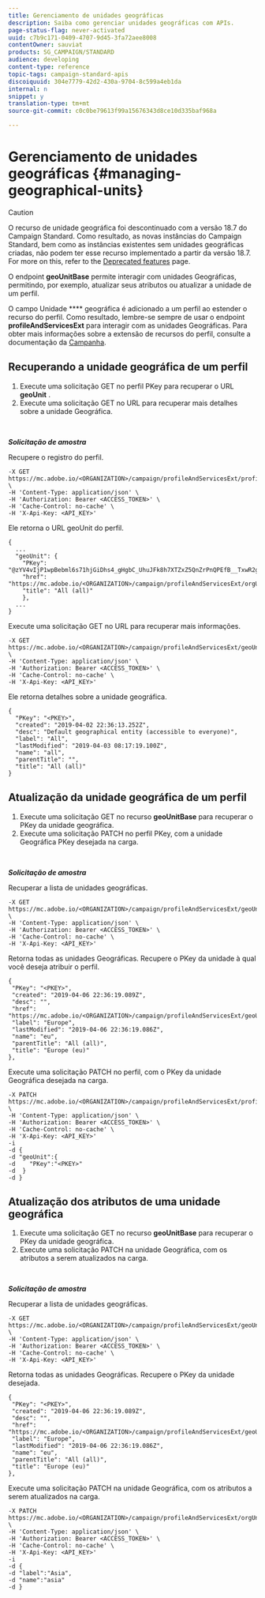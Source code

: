 ```yaml
---
title: Gerenciamento de unidades geográficas
description: Saiba como gerenciar unidades geográficas com APIs.
page-status-flag: never-activated
uuid: c7b9c171-0409-4707-9d45-3fa72aee8008
contentOwner: sauviat
products: SG_CAMPAIGN/STANDARD
audience: developing
content-type: reference
topic-tags: campaign-standard-apis
discoiquuid: 304e7779-42d2-430a-9704-8c599a4eb1da
internal: n
snippet: y
translation-type: tm+mt
source-git-commit: c0c0be79613f99a15676343d8ce10d335baf968a

---
```



# Gerenciamento de unidades geográficas {#managing-geographical-units}

>[!CAUTION]
>
>O recurso de unidade geográfica foi descontinuado com a versão 18.7 do Campaign Standard.
Como resultado, as novas instâncias do Campaign Standard, bem como as instâncias existentes sem unidades geográficas criadas, não podem ter esse recurso implementado a partir da versão 18.7.
For more on this, refer to the <a href="https://helpx.adobe.com/campaign/kb/acs-deprecated-and-removed-features.html">Deprecated features</a> page.

O endpoint **geoUnitBase** permite interagir com unidades Geográficas, permitindo, por exemplo, atualizar seus atributos ou atualizar a unidade de um perfil.

O campo Unidade **** geográfica é adicionado a um perfil ao estender o recurso do perfil. Como resultado, lembre-se sempre de usar o endpoint **profileAndServicesExt** para interagir com as unidades Geográficas. Para obter mais informações sobre a extensão de recursos do perfil, consulte a documentação da [Campanha](https://helpx.adobe.com/campaign/standard/administration/using/organizational-units.html#partitioning-profiles).

## Recuperando a unidade geográfica de um perfil

1. Execute uma solicitação GET no perfil PKey para recuperar o URL **geoUnit** .
1. Execute uma solicitação GET no URL para recuperar mais detalhes sobre a unidade Geográfica.

<br/>

***Solicitação de amostra***

Recupere o registro do perfil.

```
-X GET https://mc.adobe.io/<ORGANIZATION>/campaign/profileAndServicesExt/profile/<PKEY> \
-H 'Content-Type: application/json' \
-H 'Authorization: Bearer <ACCESS_TOKEN>' \
-H 'Cache-Control: no-cache' \
-H 'X-Api-Key: <API_KEY>'
```

Ele retorna o URL geoUnit do perfil.

```
{
  ...
  "geoUnit": {
    "PKey": "@zYV4vIjP1wpBebml6s71hjGiDhs4_gHgbC_UhuJFk8h7XTZxZ5QnZrPnQPEfB__TxwR2ge6sz61D8RR4zvD75CLDZtc<PKEY>",
    "href": "https://mc.adobe.io/<ORGANIZATION>/campaign/profileAndServicesExt/orgUnitBase/<PKEY>",
    "title": "All (all)"
    },
  ...
}
```

Execute uma solicitação GET no URL para recuperar mais informações.

```
-X GET https://mc.adobe.io/<ORGANIZATION>/campaign/profileAndServicesExt/geoUnitBase/<PKEY> \
-H 'Content-Type: application/json' \
-H 'Authorization: Bearer <ACCESS_TOKEN>' \
-H 'Cache-Control: no-cache' \
-H 'X-Api-Key: <API_KEY>'
```

Ele retorna detalhes sobre a unidade geográfica.

```
{
  "PKey": "<PKEY>",
  "created": "2019-04-02 22:36:13.252Z",
  "desc": "Default geographical entity (accessible to everyone)",
  "label": "All",
  "lastModified": "2019-04-03 08:17:19.100Z",
  "name": "all",
  "parentTitle": "",
  "title": "All (all)"
}
```

## Atualização da unidade geográfica de um perfil

1. Execute uma solicitação GET no recurso **geoUnitBase** para recuperar o PKey da unidade geográfica.
1. Execute uma solicitação PATCH no perfil PKey, com a unidade Geográfica PKey desejada na carga.

<br/>

***Solicitação de amostra***

Recuperar a lista de unidades geográficas.

```
-X GET https://mc.adobe.io/<ORGANIZATION>/campaign/profileAndServicesExt/geoUnitBase/ \
-H 'Content-Type: application/json' \
-H 'Authorization: Bearer <ACCESS_TOKEN>' \
-H 'Cache-Control: no-cache' \
-H 'X-Api-Key: <API_KEY>'
```

Retorna todas as unidades Geográficas. Recupere o PKey da unidade à qual você deseja atribuir o perfil.

```
{
 "PKey": "<PKEY>",
 "created": "2019-04-06 22:36:19.089Z",
 "desc": "",
 "href": "https://mc.adobe.io/<ORGANIZATION>/campaign/profileAndServicesExt/geoUnitBase/<PKEY>",
 "label": "Europe",
 "lastModified": "2019-04-06 22:36:19.086Z",
 "name": "eu",
 "parentTitle": "All (all)",
 "title": "Europe (eu)"
},
```

Execute uma solicitação PATCH no perfil, com o PKey da unidade Geográfica desejada na carga.

```
-X PATCH https://mc.adobe.io/<ORGANIZATION>/campaign/profileAndServicesExt/profile/<PKEY> \
-H 'Content-Type: application/json' \
-H 'Authorization: Bearer <ACCESS_TOKEN>' \
-H 'Cache-Control: no-cache' \
-H 'X-Api-Key: <API_KEY>'
-i
-d {
-d "geoUnit":{
-d    "PKey":"<PKEY>"
-d  }
-d }
```

<!-- + réponse -->

## Atualização dos atributos de uma unidade geográfica

1. Execute uma solicitação GET no recurso **geoUnitBase** para recuperar o PKey da unidade geográfica.
1. Execute uma solicitação PATCH na unidade Geográfica, com os atributos a serem atualizados na carga.

<br/>

***Solicitação de amostra***

Recuperar a lista de unidades geográficas.

```
-X GET https://mc.adobe.io/<ORGANIZATION>/campaign/profileAndServicesExt/geoUnitBase/ \
-H 'Content-Type: application/json' \
-H 'Authorization: Bearer <ACCESS_TOKEN>' \
-H 'Cache-Control: no-cache' \
-H 'X-Api-Key: <API_KEY>'
```

Retorna todas as unidades Geográficas. Recupere o PKey da unidade desejada.

```
{
 "PKey": "<PKEY>",
 "created": "2019-04-06 22:36:19.089Z",
 "desc": "",
 "href": "https://mc.adobe.io/<ORGANIZATION>/campaign/profileAndServicesExt/geoUnitBase/<PKEY>",
 "label": "Europe",
 "lastModified": "2019-04-06 22:36:19.086Z",
 "name": "eu",
 "parentTitle": "All (all)",
 "title": "Europe (eu)"
},
```

Execute uma solicitação PATCH na unidade Geográfica, com os atributos a serem atualizados na carga.

```
-X PATCH https://mc.adobe.io/<ORGANIZATION>/campaign/profileAndServicesExt/orgUnitBase/<PKEY> \
-H 'Content-Type: application/json' \
-H 'Authorization: Bearer <ACCESS_TOKEN>' \
-H 'Cache-Control: no-cache' \
-H 'X-Api-Key: <API_KEY>'
-i
-d {
-d "label":"Asia",
-d "name":"asia"
-d }
```

<!-- + réponse -->
